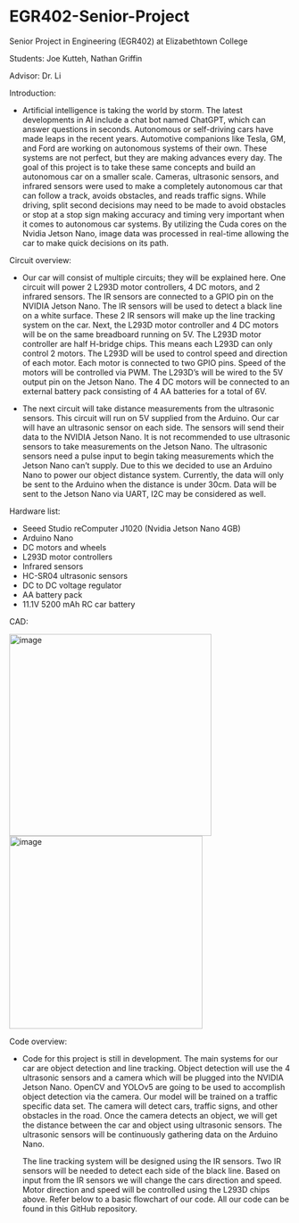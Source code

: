 # EGR402-Senior-Project

Senior Project in Engineering (EGR402) at Elizabethtown College

Students: Joe Kutteh, Nathan Griffin 

Advisor: Dr. Li

Introduction:
- Artificial intelligence is taking the world by storm. The latest developments in AI include a chat bot named ChatGPT, which can answer questions in seconds. Autonomous or self-driving cars have made leaps in the recent years. Automotive companions like Tesla, GM, and Ford are working on autonomous systems of their own. These systems are not perfect, but they are making advances every day. The goal of this project is to take these same concepts and build an autonomous car on a smaller scale. Cameras, ultrasonic sensors, and infrared sensors were used to make a completely autonomous car that can follow a track, avoids obstacles, and reads traffic signs. While driving, split second decisions may need to be made to avoid obstacles or stop at a stop sign making accuracy and timing very important when it comes to autonomous car systems.  By utilizing the Cuda cores on the Nvidia Jetson Nano, image data was processed in real-time allowing the car to make quick decisions on its path.

Circuit overview:
- Our car will consist of multiple circuits; they will be explained here. One circuit will power 2 L293D motor controllers, 4 DC motors, and 2 infrared sensors. The IR sensors are connected to a GPIO pin on the NVIDIA Jetson Nano. The IR sensors will be used to detect a black line on a white surface. These 2 IR sensors will make up the line tracking system on the car. Next, the L293D motor controller and 4 DC motors will be on the same breadboard running on 5V. The L293D motor controller are half H-bridge chips. This means each L293D can only control 2 motors. The L293D will be used to control speed and direction of each motor. Each motor is connected to two GPIO pins. Speed of the motors will be controlled via PWM. The L293D’s will be wired to the 5V output pin on the Jetson Nano. The 4 DC motors will be connected to an external battery pack consisting of 4 AA batteries for a total of 6V.

- The next circuit will take distance measurements from the ultrasonic sensors. This circuit will run on 5V supplied from the Arduino. Our car will have an ultrasonic sensor on each side. The sensors will send their data to the NVIDIA Jetson Nano. It is not recommended to use ultrasonic sensors to take measurements on the Jetson Nano. The ultrasonic sensors need a pulse input to begin taking measurements which the Jetson Nano can’t supply. Due to this we decided to use an Arduino Nano to power our object distance system. Currently, the data will only be sent to the Arduino when the distance is under 30cm. Data will be sent to the Jetson Nano via UART, I2C may be considered as well.

Hardware list:
- Seeed Studio reComputer J1020 (Nvidia Jetson Nano 4GB)
- Arduino Nano
- DC motors and wheels
- L293D motor controllers
- Infrared sensors
- HC-SR04 ultrasonic sensors
- DC to DC voltage regulator
- AA battery pack
- 11.1V 5200 mAh RC car battery

CAD:

<img width="362" alt="image" src="https://user-images.githubusercontent.com/112097864/221240351-55a34382-772d-492a-a540-6bccaf650c7c.png">

<img width="346" alt="image" src="https://user-images.githubusercontent.com/112097864/221240429-df82163e-abb6-490f-b8e6-f355b0086d81.png">

Code overview:
- Code for this project is still in development. The main systems for our car are object detection and line tracking. Object detection will use the 4 ultrasonic sensors and a camera which will be plugged into the NVIDIA Jetson Nano. OpenCV and YOLOv5 are going to be used to accomplish object detection via the camera. Our model will be trained on a traffic specific data set. The camera will detect cars, traffic signs, and other obstacles in the road. Once the camera detects an object, we will get the distance between the car and object using ultrasonic sensors. The ultrasonic sensors will be continuously gathering data on the Arduino Nano.

	The line tracking system will be designed using the IR sensors. Two IR sensors will be needed to detect each side of the black line. Based on input from the IR sensors we will change the cars direction and speed. Motor direction and speed will be controlled using the L293D chips above. Refer below to a basic flowchart of our code. All our code can be found in this GitHub repository.



